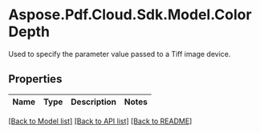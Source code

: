 # Aspose.Pdf.Cloud.Sdk.Model.ColorDepth
Used to specify the parameter value passed to a Tiff image device.

## Properties

Name | Type | Description | Notes
------------ | ------------- | ------------- | -------------

[[Back to Model list]](../README.md#documentation-for-models) [[Back to API list]](../README.md#documentation-for-api-endpoints) [[Back to README]](../README.md)

